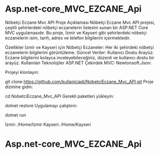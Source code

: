 # Asp.net-core_MVC_EZCANE_Api


Nöbetçi Eczane Mvc API
Proje Açıklaması
Nöbetçi Eczane Mvc API projesi, çeşitli şehirlerdeki nöbetçi eczanelerin listesini sunan bir ASP.NET Core MVC uygulamasıdır. Bu proje, İzmir ve Kayseri gibi şehirlerdeki nöbetçi eczanelerin isim, tarih, adres ve telefon bilgilerini içermektedir.

Özellikler
İzmir ve Kayseri için Nöbetçi Eczaneler: Her iki şehirdeki nöbetçi eczanelerin bilgilerini görüntüleme.
Güncel Veriler:
Kullanıcı Dostu Arayüz: Eczane bilgilerini kolayca inceleyebileceğiniz, düzenli ve kullanıcı dostu bir arayüz.
Kullanılan Teknolojiler
ASP.NET Çekirdek MVC:
Newtonsoft.Json:

Projeyi klonlayın:


git clone https://github.com/kullaniciadi/NobetciEczane_Mvc_API.git
Proje dizinine gidin:



cd NobetciEczane_Mvc_API
Gerekli paketleri yükleyin:



dotnet restore
Uygulamayı çalıştırın:



dotnet run


İzmir: /Home/Izmir
Kayseri: /Home/Kayseri
# Asp.net-core_MVC_EZCANE_Api
